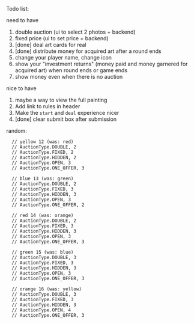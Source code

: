 Todo list:

need to have
1. double auction (ui to select 2 photos + backend) 
2. fixed price (ui to set price + backend) 
3. [done] deal art cards for real 
4. [done] distribute money for acquired art after a round ends 
5. change your player name, change icon
6. show your "investment returns" (money paid and money garnered for acquired art)  when round ends or game ends
7. show money even when there is no auction

nice to have
1. maybe a way to view the full painting
2. Add link to rules in header
3. Make the `start` and `deal` experience nicer
4. [done] clear submit box after submission

random:

      // yellow 12 (was: red)
      // AuctionType.DOUBLE, 2
      // AuctionType.FIXED, 2
      // AuctionType.HIDDEN, 2
      // AuctionType.OPEN, 3
      // AuctionType.ONE_OFFER, 3

      // blue 13 (was: green)
      // AuctionType.DOUBLE, 2
      // AuctionType.FIXED, 3
      // AuctionType.HIDDEN, 3
      // AuctionType.OPEN, 3
      // AuctionType.ONE_OFFER, 2

      // red 14 (was: orange)
      // AuctionType.DOUBLE, 2
      // AuctionType.FIXED, 3
      // AuctionType.HIDDEN, 3
      // AuctionType.OPEN, 3
      // AuctionType.ONE_OFFER, 3

      // green 15 (was: blue)
      // AuctionType.DOUBLE, 3
      // AuctionType.FIXED, 3
      // AuctionType.HIDDEN, 3
      // AuctionType.OPEN, 3
      // AuctionType.ONE_OFFER, 3

      // orange 16 (was: yellow)
      // AuctionType.DOUBLE, 3
      // AuctionType.FIXED, 3
      // AuctionType.HIDDEN, 3
      // AuctionType.OPEN, 4
      // AuctionType.ONE_OFFER, 3
